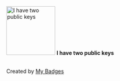 <img src="https://my-badges.github.io/my-badges/public-keys-2.png" alt="I have two public keys" title="I have two public keys" width="128">
<strong>I have two public keys</strong>
<br><br>




Created by <a href="https://github.com/my-badges/my-badges">My Badges</a>